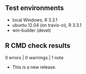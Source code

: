## Test environments
* local Windows, R 3.3.1
* ubuntu 12.04 (on travis-ci), R 3.3.1
* win-builder (devel)

## R CMD check results

0 errors | 0 warnings | 1 note

* This is a new release.

